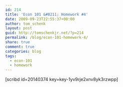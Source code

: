 ```yaml
---
id: 214
title: 'Econ 101 &#8211; Homework #4'
date: 2009-09-23T22:55:37+00:00
author: tom_schenk
layout: post
guid: http://tomschenkjr.net/?p=214
permalink: /blog/econ-101-homework-4/
share: true
comment: true
categories: blog 
tags:
  - econ-101
  - homework
---
```

[scribd id=20140374 key=key-1yv9rje2xnv8yk3rzwpp]